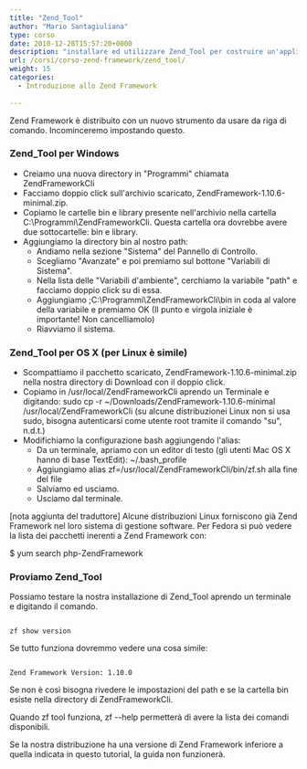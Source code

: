 ```yaml
---
title: "Zend_Tool"
author: "Mario Santagiuliana"
type: corso
date: 2010-12-28T15:57:20+0000
description: "installare ed utilizzare Zend_Tool per costruire un'applicazione MVC con Zend Framework"
url: /corsi/corso-zend-framework/zend_tool/
weight: 15
categories:
  - Introduzione allo Zend Framework
  
---
```

Zend Framework è distribuito con un nuovo strumento da usare da riga di comando. Incominceremo impostando questo.

###  Zend\_Tool per Windows

- Creiamo una nuova directory in "Programmi" chiamata ZendFrameworkCli
- Facciamo doppio click sull'archivio scaricato, ZendFramework-1.10.6-minimal.zip.
- Copiamo le cartelle bin e library presente nell'archivio nella cartella C:\\Programmi\\ZendFrameworkCli. Questa cartella ora dovrebbe avere due sottocartelle: bin e library.
- Aggiungiamo la directory bin al nostro path: 
  - Andiamo nella sezione "Sistema" del Pannello di Controllo.
  - Scegliamo "Avanzate" e poi premiamo sul bottone "Variabili di Sistema".
  - Nella lista delle "Variabili d'ambiente", cerchiamo la variabile "path" e facciamo doppio click su di essa.
  - Aggiungiamo ;C:\\Programmi\\ZendFrameworkCli\\bin in coda al valore della variabile e premiamo OK (Il punto e virgola iniziale è importante! Non cancelliamolo)
  - Riavviamo il sistema.
 
###  Zend\_Tool per OS X (per Linux è simile)

- Scompattiamo il pacchetto scaricato, ZendFramework-1.10.6-minimal.zip nella nostra directory di Download con il doppio click.
- Copiamo in /usr/local/ZendFrameworkCli aprendo un Terminale e digitando:
   sudo cp -r ~/Downloads/ZendFramework-1.10.6-minimal /usr/local/ZendFrameworkCli
   (su alcune distribuzionei Linux non si usa sudo, bisogna autenticarsi come utente root tramite il comando "su", n.d.t.)
- Modifichiamo la configurazione bash aggiungendo l'alias: 
  - Da un terminale, apriamo con un editor di testo (gli utenti Mac OS X hanno di base TextEdit):
     ~/.bash\_profile
  - Aggiungiamo
     alias zf=/usr/local/ZendFrameworkCli/bin/zf.sh 
     alla fine del file
  - Salviamo ed usciamo.
  - Usciamo dal terminale.
 
\[nota aggiunta del traduttore\] Alcune distribuzioni Linux forniscono già Zend Framework nel loro sistema di gestione software. Per Fedora si può vedere la lista dei pacchetti inerenti a Zend Framework con:

$ yum search php-ZendFramework

 

###  Proviamo Zend\_Tool

Possiamo testare la nostra installazione di Zend\_Tool aprendo un terminale e digitando il comando.

 ```

zf show version
```

Se tutto funziona dovremmo vedere una cosa simile:

 ```

Zend Framework Version: 1.10.0
```

Se non è così bisogna rivedere le impostazioni del path e se la cartella bin esiste nella directory di ZendFrameworkCli.

Quando zf tool funziona, zf --help permetterà di avere la lista dei comandi disponibili.

Se la nostra distribuzione ha una versione di Zend Framework inferiore a quella indicata in questo tutorial, la guida non funzionerà.